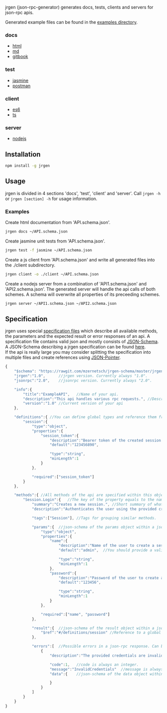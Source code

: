 jrgen (json-rpc-generator) generates docs, tests, clients and servers for json-rpc apis.  

Generated example files can be found in the [examples directory](https://github.com/mzernetsch/jrgen/tree/master/examples).

### docs
- [html](https://rawgit.com/mzernetsch/jrgen/master/examples/docs/html/ExampleAPI.html)
- [md](https://rawgit.com/mzernetsch/jrgen/master/examples/docs/md/ExampleAPI.md)
- [gitbook](https://github.com/mzernetsch/jrgen/tree/master/examples/docs/gitbook)

### test
- [jasmine](https://github.com/mzernetsch/jrgen/tree/master/examples/test/jasmine)
- [postman](https://github.com/mzernetsch/jrgen/tree/master/examples/test/postman/ExampleAPI.postman_collection.json)

### client
- [es6](https://github.com/mzernetsch/jrgen/blob/master/examples/client/es6/ExampleAPIClient.js)
- [ts](https://github.com/mzernetsch/jrgen/blob/master/examples/client/ts/ExampleAPIClient.ts)

### server
- [nodejs](https://github.com/mzernetsch/jrgen/blob/master/examples/server/nodejs/ExampleAPIServer.js)

Installation
------------
```bash
npm install -g jrgen
```

Usage
-----
jrgen is divided in 4 sections 'docs', 'test', 'client' and 'server'. Call `jrgen -h` or `jrgen [section] -h` for usage information.

### Examples
Create html documentation from 'API.schema.json'.
```bash
jrgen docs ~/API.schema.json
```

Create jasmine unit tests from 'API.schema.json'.
```bash
jrgen test -f jasmine ~/API.schema.json
```

Create a js client from 'API.schema.json' and write all generated files into the ./client subdirectory.
```bash
jrgen client -o ./client ~/API.schema.json
```

Create a nodejs server from a combination of 'API1.schema.json' and 'API2.schema.json'. The generated server will handle the api calls of both schemes. A schema will overwrite all properties of its preceeding schemes.
```bash
jrgen server ~/API1.schema.json ~/API2.schema.json
```

Specification
-------------
jrgen uses special [specification files](https://github.com/mzernetsch/jrgen/blob/master/examples/ExampleAPI.schema.json) which describe all available methods, the parameters and the expected result or error responses of an api. A specification file contains valid json and mostly consists of [JSON-Schema](https://spacetelescope.github.io/understanding-json-schema/). A JSON-Schema describing a jrgen specification can be found [here](https://github.com/mzernetsch/jrgen-schema/blob/master/jrgen.schema.json).   
If the api is really large you may consider splitting the specification into multiple files and create references using [JSON-Pointer](https://spacetelescope.github.io/understanding-json-schema/structuring.html#reuse).

```js
{
	"$schema": "https://rawgit.com/mzernetsch/jrgen-schema/master/jrgen.schema.json",	//Link to the schema. Used for validation and autocompletion in certain editors.
	"jrgen":"1.0",		//jrgen version. Currently always "1.0".
	"jsonrpc":"2.0",	//jsonrpc version. Currently always "2.0".

	"info":{
		"title":"ExampleAPI",	//Name of your api.
		"description":"This api handles various rpc requests.",	//Description or usage information about your api.
		"version":"1.0"	//Current version of your api
	},

	"definitions":{	//You can define global types and reference them from anywhere using a "$ref" property
		"session":{
			"type":"object",
			"properties":{
				"session_token":{
					"description":"Bearer token of the created session.",
					"default":"123456890",

					"type":"string",
					"minLength":1
				}
			},

			"required":["session_token"]
		}
	},

	"methods":{	//All methods of the api are specified within this object.
		"Session.Login":{	//The key of the property equals to the name of the method.
			"summary":"Creates a new session.",	//Short summary of what the method does.
			"description":"Authenticates the user using the provided credentials and creates a new session.",	//Longer description of what the method does.

			"tags":["Session"],	//Tags for grouping similar methods.

			"params":{	//json-schema of the params object within a json-rpc request. Can be omitted if not used.
				"type":"object",
				"properties":{
					"name":{
						"description":"Name of the user to create a session for.",	//You can provide a description for every property.
						"default":"admin",	//You should provide a valid default value for each non-object and non-array property. These provided default values will be used to generate example requests and responses.

						"type":"string",
						"minLength":1
					},
					"password":{
						"description":"Password of the user to create a session for.",
						"default":"123456",

						"type":"string",
						"minLength":1
					}
				},

				"required":["name", "password"]
			},

			"result":{	//json-schema of the result object within a json-rpc response. Can be omitted if not used.
				"$ref":"#/definitions/session" //Reference to a global type
			},

			"errors":[	//Possible errors in a json-rpc response. Can be omitted if not used.
				{
					"description":"The provided credentials are invalid.",

					"code":1,	//code is always an integer.
					"message":"InvalidCredentials"	//message is always a string.
					"data":{	//json-schema of the data object within a json-rpc error. Can be omitted if not used.

					}
				}
			]
		}
	}
}
```
